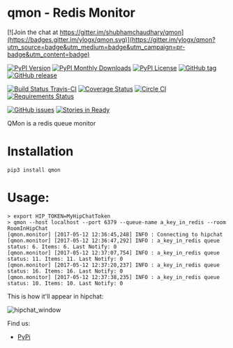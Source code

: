 qmon - Redis Monitor
====================

[![Join the chat at https://gitter.im/shubhamchaudhary/qmon](https://badges.gitter.im/ylogx/qmon.svg)](https://gitter.im/ylogx/qmon?utm_source=badge&utm_medium=badge&utm_campaign=pr-badge&utm_content=badge)

[![PyPI Version](https://img.shields.io/pypi/v/qmon.svg)](https://pypi.python.org/pypi/qmon) [![PyPI Monthly Downloads](https://img.shields.io/pypi/dm/qmon.svg)](https://pypi.python.org/pypi/qmon) [![PyPI License](https://img.shields.io/pypi/l/qmon.svg)](https://pypi.python.org/pypi/qmon) [![GitHub tag](https://img.shields.io/github/tag/ylogx/qmon.svg)](https://github.com/ylogx/qmon/releases) [![GitHub release](https://img.shields.io/github/release/ylogx/qmon.svg)](https://github.com/ylogx/qmon/releases/latest)

[![Build Status Travis-CI](https://travis-ci.org/ylogx/qmon.svg)](https://travis-ci.org/ylogx/qmon) [![Coverage Status](https://coveralls.io/repos/ylogx/qmon/badge.svg?branch=master)](https://coveralls.io/r/ylogx/qmon?branch=master) [![Circle CI](https://circleci.com/gh/ylogx/qmon.svg?style=svg)](https://circleci.com/gh/ylogx/qmon) [![Requirements Status](https://requires.io/github/ylogx/qmon/requirements.svg?branch=master)](https://requires.io/github/ylogx/qmon/requirements/?branch=master)

[![GitHub issues](https://img.shields.io/github/issues/ylogx/qmon.svg?style=plastic)](https://github.com/ylogx/qmon/issues) [![Stories in Ready](https://badge.waffle.io/ylogx/qmon.png?label=ready&title=Ready)](https://waffle.io/ylogx/qmon)

QMon is a redis queue monitor 

# Installation
```shell
pip3 install qmon
```


# Usage:

```shell
> export HIP_TOKEN=MyHipChatToken
> qmon --host localhost --port 6379 --queue-name a_key_in_redis --room RoomInHipChat
[qmon.monitor] [2017-05-12 12:36:45,248] INFO : Connecting to hipchat
[qmon.monitor] [2017-05-12 12:36:47,292] INFO : a_key_in_redis queue status: 6. Items: 6. Last Notify: 0
[qmon.monitor] [2017-05-12 12:37:07,754] INFO : a_key_in_redis queue status: 11. Items: 11. Last Notify: 0
[qmon.monitor] [2017-05-12 12:37:20,237] INFO : a_key_in_redis queue status: 16. Items: 16. Last Notify: 0
[qmon.monitor] [2017-05-12 12:37:38,235] INFO : a_key_in_redis queue status: 10. Items: 10. Last Notify: 0
```

This is how it'll appear in hipchat:  

![hipchat_window](http://i.imgur.com/G1vnPUm.png)


Find us:

  * [PyPi](https://pypi.python.org/pypi/qmon)   
